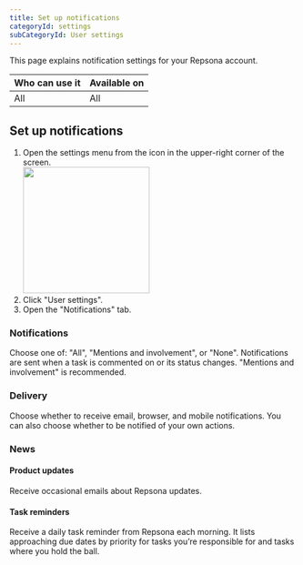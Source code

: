 ```yaml
---
title: Set up notifications
categoryId: settings
subCategoryId: User settings
---
```


This page explains notification settings for your Repsona account.

| Who can use it | Available on |
|---|---|
| All | All |

## Set up notifications

1. Open the settings menu from the icon in the upper-right corner of the screen.<br><img src="/images/help/menu-button.png" width="222">
2. Click "User settings".
3. Open the "Notifications" tab.

### Notifications

Choose one of: "All", "Mentions and involvement", or "None". Notifications are sent when a task is commented on or its status changes. "Mentions and involvement" is recommended.

### Delivery

Choose whether to receive email, browser, and mobile notifications. You can also choose whether to be notified of your own actions.

### News

#### Product updates

Receive occasional emails about Repsona updates.

#### Task reminders

Receive a daily task reminder from Repsona each morning. It lists approaching due dates by priority for tasks you’re responsible for and tasks where you hold the ball.

